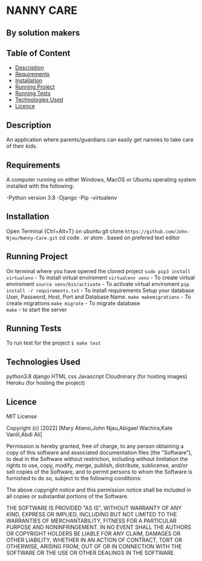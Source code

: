 # NANNY CARE

## By solution makers

## Table of Content

+ [Description](#description)
+ [Requirements](#requirements)
+ [Installation](#installation)
+ [Running Project](#running-project)
+ [Running Tests](#running-tests)
+ [Technologies Used](#technologies-used)
+ [Licence](#licence)

## Description

An application where parents/guardians can easily get nannies to take care of their kids.

## Requirements

A computer running on either Windows, MacOS or Ubuntu operating system installed with the following:

-Python version 3.8
    -Django
    -Pip
    -virtualenv

## Installation

Open Terminal {Ctrl+Alt+T} on ubuntu
git clone `https://github.com/John-Njau/Nanny-Care.git`
cd
code . or atom . based on prefered text editor

## Running Project

On terminal where you have opened the cloned project
`sudo pip3 install virtualenv` - To install virtual enviroment
 `virtualenv venv` - To create virtual enviroment
`source venv/bin/activate` - To activate virtual enviroment
`pip install -r requirements.txt` - To install requirements
Setup your database User, Password, Host, Port and Database Name.
`make makemigrations` - To create migrations
`make migrate` - To migrate database  
`make` - to start the server

## Running Tests

To run test for the project
`$ make test`

## Technologies Used

python3.8
django
HTML
css
Javascript
Cloudninary (for hosting images)
Heroku (for hosting the project)

## Licence

MIT License

Copyright (c) [2022] [Mary Atieno,John Njau,Abigael Wachira,Kate Vanili,Abdi Ali]

Permission is hereby granted, free of charge, to any person obtaining a copy
of this software and associated documentation files (the "Software"), to deal
in the Software without restriction, including without limitation the rights
to use, copy, modify, merge, publish, distribute, sublicense, and/or sell
copies of the Software, and to permit persons to whom the Software is
furnished to do so, subject to the following conditions:

The above copyright notice and this permission notice shall be included in all
copies or substantial portions of the Software.

THE SOFTWARE IS PROVIDED "AS IS", WITHOUT WARRANTY OF ANY KIND, EXPRESS OR
IMPLIED, INCLUDING BUT NOT LIMITED TO THE WARRANTIES OF MERCHANTABILITY,
FITNESS FOR A PARTICULAR PURPOSE AND NONINFRINGEMENT. IN NO EVENT SHALL THE
AUTHORS OR COPYRIGHT HOLDERS BE LIABLE FOR ANY CLAIM, DAMAGES OR OTHER
LIABILITY, WHETHER IN AN ACTION OF CONTRACT, TORT OR OTHERWISE, ARISING FROM,
OUT OF OR IN CONNECTION WITH THE SOFTWARE OR THE USE OR OTHER DEALINGS IN THE
SOFTWARE.

